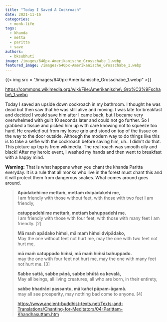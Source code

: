```yaml
---
title: "Today I Saved A Cockroach"
date: 2021-11-16
categories: 
  - monk-life
tags: 
  - khanda
  - metta
  - paritta
  - save
authors: 
  - bksubhuti
image: /images/640px-Amerikanische_Grosschabe_1.webp
featured_image: /images/640px-Amerikanische_Grosschabe_1.webp
---
```


{{< img src = "/images/640px-Amerikanische_Grosschabe_1.webp" >}}

https://commons.wikimedia.org/wiki/File:Amerikanische\_Gro%C3%9Fschabe\_1.webp

Today I saved an upside down cockroach in my bathroom. I thought he was dead but then saw that he was still alive and moving. I was late for breakfast and decided I would save him after I came back, but I became very overwhelmed with guilt 10 seconds later and could not go further. So I grabbed a tissue and picked him up with care knowing not to squeeze too hard. He crawled out from my loose grip and stood on top of the tissue on the way to the door outside. Although the modern way to do things like this is to take a selfie with the cockroach before saving him, uh.. I didn't do that. This picture up top is from wikimedia. The real roach was smooth oily and black! After my heroic event, I washed my hands and then went to breakfast with a happy mind.

**Warning:** That is what happens when you chant the khanda Paritta everyday. It is a rule that all monks who live in the forest must chant this and it will protect them from dangerous snakes. What comes around goes around.

> **Apādakehi me mettaṁ, mettaṁ dvipādakehi me,**  
> I am friendly with those without feet, with those with two feet I am friendly,
> 
> **catuppadehi me mettaṁ, mettaṁ bahuppadehi me.**  
> I am friendly with those with four feet, with those with many feet I am friendly. \[2\]
> 
> **Mā maṁ apādako hiṁsi, mā maṁ hiṁsi dvipādako,**  
> May the one without feet not hurt me, may the one with two feet not hurt me,
> 
> **mā maṁ catuppado hiṁsi, mā maṁ hiṁsi bahuppado.**  
> may the one with four feet not hurt me, may the one with many feet not hurt me. \[3\]
> 
> **Sabbe sattā, sabbe pāṇā, sabbe bhūtā ca kevalā,**  
> May all beings, all living creatures, all who are born, in their entirety,
> 
> **sabbe bhadrāni passantu, mā kañci pāpam-āgamā.**  
> may all see prosperity, may nothing bad come to anyone. \[4\]
> 
> https://www.ancient-buddhist-texts.net/Texts-and-Translations/Chanting-for-Meditators/04-Parittam-Khandhasuttam.htm
